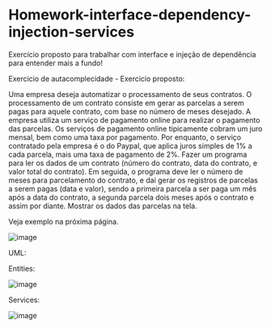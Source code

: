 # Homework-interface-dependency-injection-services
Exercício proposto para trabalhar com interface e injeção de dependência para entender mais a fundo!

Exercicio de autacomplecidade - Exercicio proposto: 

Uma empresa deseja automatizar o processamento de seus contratos. O processamento de um contrato consiste em gerar as parcelas a serem pagas para aquele contrato, com base no
número de meses desejado.
A empresa utiliza um serviço de pagamento online para realizar o pagamento das parcelas. Os serviços de pagamento online tipicamente cobram um juro mensal, bem como uma taxa
por pagamento. Por enquanto, o serviço contratado pela empresa é o do Paypal, que aplica juros simples de 1% a cada parcela, mais uma taxa de pagamento de 2%.
Fazer um programa para ler os dados de um contrato (número do contrato, data do contrato, e valor total do contrato). Em seguida, o programa deve ler o número de meses para
parcelamento do contrato, e daí gerar os registros de parcelas a serem pagas (data e valor), sendo a primeira parcela a ser paga um mês após a data do contrato, a segunda parcela dois
meses após o contrato e assim por diante. Mostrar os dados das parcelas na tela. 

Veja exemplo na próxima página.

![image](https://user-images.githubusercontent.com/50780211/108566398-217f4c00-72e5-11eb-9b19-9f27725fccb6.png)


UML:

Entities: 

![image](https://user-images.githubusercontent.com/50780211/108566446-322fc200-72e5-11eb-914c-e19e73663a29.png)


Services:

![image](https://user-images.githubusercontent.com/50780211/108566488-45db2880-72e5-11eb-9e9a-0582d6076bfe.png)


